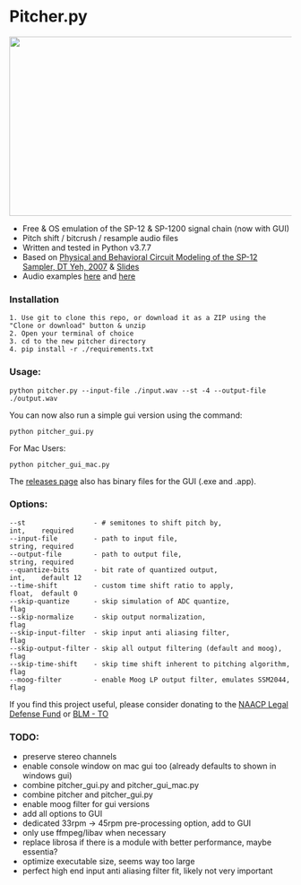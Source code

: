 # Pitcher.py
<img src="https://user-images.githubusercontent.com/2433319/130370952-3b029cf5-d9b7-4877-be0b-8593c017b5ea.png" width="600" height="320">

- Free & OS emulation of the SP-12 & SP-1200 signal chain (now with GUI)
- Pitch shift / bitcrush / resample audio files
- Written and tested in Python v3.7.7
- Based on [Physical and Behavioral Circuit Modeling of the SP-12
Sampler, DT Yeh, 2007](https://ccrma.stanford.edu/~dtyeh/papers/yeh07_icmc_sp12.pdf) & [Slides](https://ccrma.stanford.edu/~dtyeh/sp12/yeh2007icmcsp12slides.pdf)
- Audio examples [here](https://soundcloud.com/user-320158268/sets/pitcher-examples) and [here](https://tinyurl.com/yckcmhb2)

### Installation
```
1. Use git to clone this repo, or download it as a ZIP using the "Clone or download" button & unzip
2. Open your terminal of choice
3. cd to the new pitcher directory
4. pip install -r ./requirements.txt
```

### Usage:
```
python pitcher.py --input-file ./input.wav --st -4 --output-file ./output.wav
```

You can now also run a simple gui version using the command:

```python pitcher_gui.py```

For Mac Users:

```python pitcher_gui_mac.py```

The [releases page](https://github.com/mwcm/pitcher/releases/tag/0.0.1) also has binary files for the GUI (.exe and .app).


### Options:
```
--st                 - # semitones to shift pitch by,                   int,    required
--input-file         - path to input file,                              string, required
--output-file        - path to output file,                             string, required
--quantize-bits      - bit rate of quantized output,                    int,    default 12
--time-shift         - custom time shift ratio to apply,                float,  default 0
--skip-quantize      - skip simulation of ADC quantize,                 flag
--skip-normalize     - skip output normalization,                       flag
--skip-input-filter  - skip input anti aliasing filter,                 flag
--skip-output-filter - skip all output filtering (default and moog),    flag
--skip-time-shift    - skip time shift inherent to pitching algorithm,  flag
--moog-filter        - enable Moog LP output filter, emulates SSM2044,  flag
```

If you find this project useful, please consider donating to the [NAACP Legal Defense Fund](https://org2.salsalabs.com/o/6857/p/salsa/donation/common/public/?donate_page_KEY=15780&_ga=2.209233111.496632409.1590767838-1184367471.1590767838) or [BLM - TO](https://blacklivesmatter.ca/donate/)


### TODO:
- preserve stereo channels
- enable console window on mac gui too (already defaults to shown in windows gui)
- combine pitcher_gui.py and pitcher_gui_mac.py
- combine pitcher and pitcher_gui.py
- enable moog filter for gui versions
- add all options to GUI
- dedicated 33rpm -> 45rpm pre-processing option, add to GUI
- only use ffmpeg/libav when necessary
- replace librosa if there is a module with better performance, maybe essentia?
- optimize executable size, seems way too large
- perfect high end input anti aliasing filter fit, likely not very important

